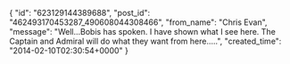  {
   "id": "623129144389688",
   "post_id": "462493170453287_490608044308466",
   "from_name": "Chris Evan",
   "message": "Well...Bobis has spoken.  I have shown what I see here.  The Captain and Admiral will do what they want from here.....",
   "created_time": "2014-02-10T02:30:54+0000"
 }
